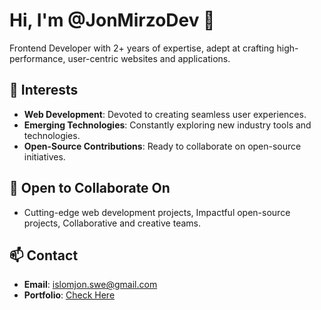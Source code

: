 # Hi, I'm @JonMirzoDev 👋

Frontend Developer with 2+ years of expertise, adept at crafting high-performance, user-centric websites and applications.

## 👀 Interests
- **Web Development**: Devoted to creating seamless user experiences.
- **Emerging Technologies**: Constantly exploring new industry tools and technologies.
- **Open-Source Contributions**: Ready to collaborate on open-source initiatives.

## 💞️ Open to Collaborate On
- Cutting-edge web development projects, Impactful open-source projects, Collaborative and creative teams.

## 📫 Contact
<!-- - **GitHub**: [JonMirzoDev](https://github.com/JonMirzoDev) -->
- **Email**: islomjon.swe@gmail.com
- **Portfolio**: [Check Here](https://islomjon-swe.vercel.app)